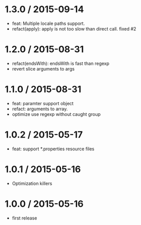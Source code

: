 
1.3.0 / 2015-09-14
==================

 * feat: Multiple locale paths support.
 * refact(apply): apply is not too slow than direct call. fixed #2

1.2.0 / 2015-08-31
==================

 * refact(endsWith): endsWith is fast than regexp
 * revert slice arguments to args

1.1.0 / 2015-08-31
==================

 * feat: paramter support object
 * refact: arguments to array.
 * optimize use regexp without caught group

1.0.2 / 2015-05-17
==================

 * feat: support *.properties resource files

1.0.1 / 2015-05-16
==================

 * Optimization killers

1.0.0 / 2015-05-16
==================

 * first release
